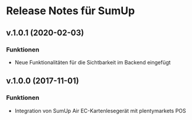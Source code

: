 # Release Notes für SumUp

## v.1.0.1 (2020-02-03)
### Funktionen
-  Neue Funktionalitäten für die Sichtbarkeit im Backend eingefügt

## v.1.0.0 (2017-11-01)
### Funktionen
- Integration von SumUp Air EC-Kartenlesegerät mit plentymarkets POS
